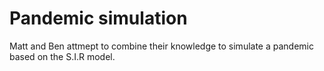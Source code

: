 # Pandemic simulation

Matt and Ben attmept to combine their knowledge to simulate a pandemic based on the S.I.R model.
